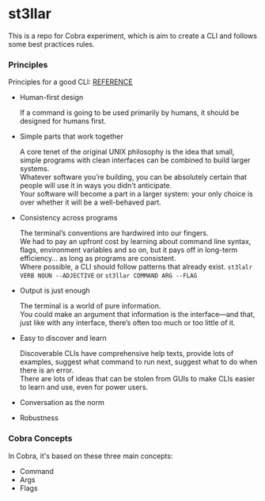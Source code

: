 # st3llar

This is a repo for Cobra experiment, which is aim to create a CLI and follows some best practices rules.

### Principles

Principles for a good CLI: [REFERENCE](https://clig.dev/)

- Human-first design

  If a command is going to be used primarily by humans, it should be designed for humans first.

- Simple parts that work together

  A core tenet of the original UNIX philosophy is the idea that small, simple programs with clean interfaces can be combined to build larger systems.  
  Whatever software you’re building, you can be absolutely certain that people will use it in ways you didn't anticipate.  
  Your software will become a part in a larger system: your only choice is over whether it will be a well-behaved part.

- Consistency across programs

  The terminal’s conventions are hardwired into our fingers.  
  We had to pay an upfront cost by learning about command line syntax, flags, environment variables and so on, but it pays off in long-term efficiency… as long as programs are consistent.  
  Where possible, a CLI should follow patterns that already exist.
 `st3lalr VERB NOUN --ADJECTIVE` or `st3llar COMMAND ARG --FLAG`

- Output is just enough

  The terminal is a world of pure information.  
  You could make an argument that information is the interface—and that, just like with any interface, there’s often too much or too little of it.

- Easy to discover and learn

  Discoverable CLIs have comprehensive help texts, provide lots of examples, suggest what command to run next, suggest what to do when there is an error.  
  There are lots of ideas that can be stolen from GUIs to make CLIs easier to learn and use, even for power users.
- Conversation as the norm
- Robustness

### Cobra Concepts

In Cobra, it's based on these three main concepts:

- Command
- Args
- Flags